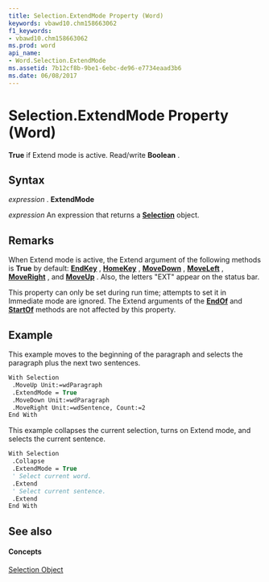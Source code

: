 ```yaml
---
title: Selection.ExtendMode Property (Word)
keywords: vbawd10.chm158663062
f1_keywords:
- vbawd10.chm158663062
ms.prod: word
api_name:
- Word.Selection.ExtendMode
ms.assetid: 7b12cf8b-9be1-6ebc-de96-e7734eaad3b6
ms.date: 06/08/2017
---
```



# Selection.ExtendMode Property (Word)

 **True** if Extend mode is active. Read/write **Boolean** .


## Syntax

 _expression_ . **ExtendMode**

 _expression_ An expression that returns a **[Selection](Word.Selection.md)** object.


## Remarks

When Extend mode is active, the Extend argument of the following methods is  **True** by default: **[EndKey](Word.Selection.EndKey.md)** , **[HomeKey](Word.Selection.HomeKey.md)** , **[MoveDown](Word.Selection.MoveDown.md)** , **[MoveLeft](Word.Selection.MoveLeft.md)** , **[MoveRight](Word.Selection.MoveRight.md)** , and **[MoveUp](Word.Selection.MoveUp.md)** . Also, the letters "EXT" appear on the status bar.

This property can only be set during run time; attempts to set it in Immediate mode are ignored. The Extend arguments of the  **[EndOf](Word.Selection.EndOf.md)** and **[StartOf](Word.Selection.StartOf.md)** methods are not affected by this property.


## Example

This example moves to the beginning of the paragraph and selects the paragraph plus the next two sentences.


```vb
With Selection 
 .MoveUp Unit:=wdParagraph 
 .ExtendMode = True 
 .MoveDown Unit:=wdParagraph 
 .MoveRight Unit:=wdSentence, Count:=2 
End With
```

This example collapses the current selection, turns on Extend mode, and selects the current sentence.




```vb
With Selection 
 .Collapse 
 .ExtendMode = True 
 ' Select current word. 
 .Extend 
 ' Select current sentence. 
 .Extend 
End With
```


## See also


#### Concepts


[Selection Object](Word.Selection.md)

